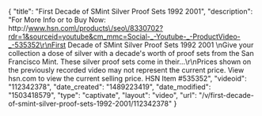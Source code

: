 {
    "title": "First Decade of SMint Silver Proof Sets  1992  2001",
    "description": "For More Info or to Buy Now: http:\/\/www.hsn.com\/products\/seo\/8330702?rdr=1&sourceid=youtube&cm_mmc=Social-_-Youtube-_-ProductVideo-_-535352\r\nFirst Decade of SMint Silver Proof Sets  1992  2001  \nGive your collection a dose of silver with a decade's worth of proof sets from the San Francisco Mint. These silver proof sets come in their...\r\nPrices shown on the previously recorded video may not represent the current price.  View hsn.com to view the current selling price. HSN Item #535352",
    "videoid": "112342378",
    "date_created": "1489223419",
    "date_modified": "1503418579",
    "type": "captivate",
    "layout": "video",
    "url": "\/v\/first-decade-of-smint-silver-proof-sets-1992-2001\/112342378"
}